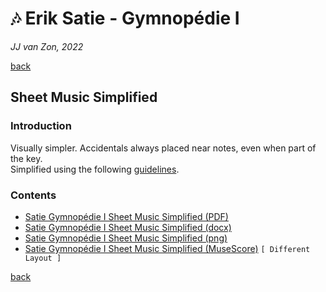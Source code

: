 🎶 Erik Satie - Gymnopédie Ⅰ
============================

*JJ van Zon, 2022*

[back](../README.md)

Sheet Music Simplified
----------------------

### Introduction

Visually simpler. Accidentals always placed near notes, even when part of the key.  
Simplified using the following [guidelines](https://jjvanzon.github.io/Piano-Playing-Docs/methods/sheet-music-simplification.html).

### Contents

- [Satie Gymnopédie Ⅰ Sheet Music Simplified (PDF)](satie-gymnopedie-1-sheet-music-simplified.pdf)
- [Satie Gymnopédie Ⅰ Sheet Music Simplified (docx)](satie-gymnopedie-1-sheet-music-simplified.docx)
- [Satie Gymnopédie Ⅰ Sheet Music Simplified (png)](satie-gymnopedie-1-sheet-music-simplified.png)
- [Satie Gymnopédie Ⅰ Sheet Music Simplified (MuseScore)](satie-gymnopedie-1-sheet-music-simplified.mscz) `[ Different Layout ]`

[back](../README.md)